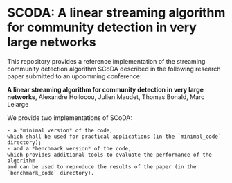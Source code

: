# SCODA: A linear streaming algorithm for community detection in very large networks

This repository provides a reference implementation of the streaming community detection algorithm SCoDA
described in the following research paper submitted to an upcomming conference:

**A linear streaming algorithm for community detection in very large networks**, Alexandre Hollocou, Julien Maudet, Thomas Bonald, Marc Lelarge

We provide two implementations of SCoDA:

    - a *minimal version* of the code,
    which shall be used for practical applications (in the `minimal_code` directory);
    - and a *benchmark version* of the code,
    which provides additional tools to evaluate the performance of the algorithm
    and can be used to reproduce the results of the paper (in the `benchmark_code` directory).
